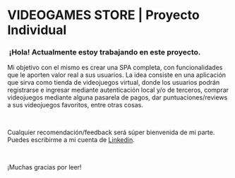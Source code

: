 # **VIDEOGAMES STORE** | Proyecto Individual

<h3>&nbsp;¡Hola! Actualmente estoy trabajando en este proyecto.</h3>
<p>Mi objetivo con el mismo es crear una SPA completa, con funcionalidades que le aporten valor real a sus usuarios. La idea consiste en una aplicación que sirva como tienda de videojuegos virtual, donde los usuarios podrán registrarse e ingresar mediante autenticación local y/o de terceros, comprar videojuegos mediante alguna pasarela de pagos, dar puntuaciones/reviews a sus videojuegos favoritos, entre otras cosas.</p>

</br>
<p>Cualquier recomendación/feedback será súper bienvenida de mi parte. Puedes escribirme a mi cuenta de <a href="https://www.linkedin.com/in/santiocampo/" target="_blank">Linkedin</a>.</p> 
</br>
<p> ¡Muchas gracias por leer!</p>
